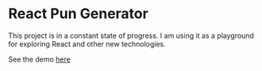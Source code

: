 # React Pun Generator
This project is in a constant state of progress. I am using it as a playground for exploring React and other new technologies. 

See the demo [here](http://joshuasanger.ca/punny)